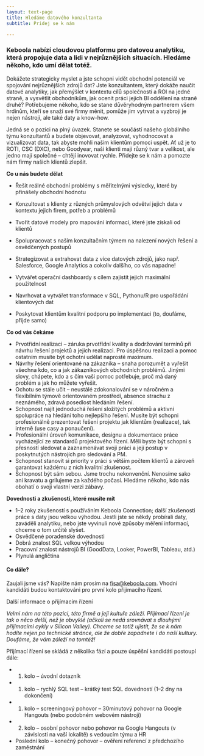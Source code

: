 ```yaml
---
layout: text-page
title: Hledáme datového konzultanta
subtitle: Pridej se k nám

---
```

### Keboola nabízí cloudovou platformu pro datovou analytiku, která propojuje data a lidi v nejrůznějších situacích. Hledáme někoho, kdo umí dělat totéž.

Dokážete strategicky myslet a jste schopni vidět obchodní potenciál ve spojování nejrůznějších zdrojů dat? Jste konzultantem, který dokáže naučit datové analytiky, jak přemýšlet v kontextu cílů společnosti a ROI na jedné straně, a vysvětlit obchodníkům, jak ocenit práci jejich BI oddělení na straně druhé? Potřebujeme někoho, kdo se stane důvěryhodným partnerem všem hrdinům, kteří se snaží své firmy měnit, pomůže jim vytrvat a vyzbrojí je nejen nástroji, ale také daty a know-how.

Jedná se o pozici na plný úvazek. Stanete se součástí našeho globálního týmu konzultantů a budete objevovat, analyzovat, vyhodnocovat a vizualizovat data, tak abyste mohli našim klientům pomoci uspět. Ať už je to ROTI, CSC (DXC), nebo Goodyear, naši klienti mají různý tvar a velikost, ale jedno mají společné – chtějí inovovat rychle. Přidejte se k nám a pomozte nám firmy našich klientů zlepšit.

**Co u nás budete dělat**

* Řešit reálné obchodní problémy s měřitelnými výsledky, které by přinášely obchodní hodnotu
* Konzultovat s klienty z různých průmyslových odvětví jejich data v kontextu jejich firem, potřeb a problémů


* Tvořit datové modely pro mapování informací, které jste získali od klientů
* Spolupracovat s naším konzultačním týmem na nalezení nových řešení a osvědčených postupů
* Strategizovat a extrahovat data z více datových zdrojů, jako např. Salesforce, Google Analytics a cokoliv dalšího, co vás napadne!
* Vytvářet operační dashboardy s cílem zajistit jejich maximální použitelnost
* Navrhovat a vytvářet transformace v SQL, Pythonu/R pro uspořádání klientových dat
* Poskytovat klientům kvalitní podporu po implementaci (to, doufáme, přijde samo)

**Co od vás čekáme**

* Prvotřídní realizaci – záruka prvotřídní kvality a dodržování termínů při návrhu řešení projektů a jejich realizaci. Pro úspěšnou realizaci a pomoc ostatním musíte být ochotni udělat naprosté maximum.
* Návrhy řešení orientované na zákazníka – snaha porozumět a vyřešit všechna kdo, co a jak zákazníkových obchodních problémů. Jinými slovy, chápete, kdo a s čím vaši pomoc potřebuje, proč má daný problém a jak ho můžete vyřešit.
* Ochotu se stále učit – neustálé zdokonalování se v náročném a flexibilním týmově orientovaném prostředí, absence strachu z neznámého, zdravá posedlost hledáním řešení.
* Schopnost najít jednoduchá řešení složitých problémů a aktivní spolupráce na hledání toho nejlepšího řešení. Musíte být schopni profesionálně prezentovat řešení projektu jak klientům (realizace), tak interně (use casy a ponaučení).
* Profesionální úroveň komunikace, designu a dokumentace práce vycházející ze standardů projektového řízení. Měli byste být schopni s přesností sledovat a zaznamenávat svoji práci a její postup v poskytnutých nástrojích pro sledování a PM.
* Schopnost stanovit si priority v práci s větším počtem klientů a zároveň garantovat každému z nich kvalitní zkušenost.
* Schopnost být sám sebou. Jsme trochu nekonvenční. Nenosíme sako ani kravatu a grilujeme za každého počasí. Hledáme někoho, kdo nás obohatí o svoji vlastní verzi zábavy.

**Dovednosti a zkušenosti, které musíte mít**

* 1–2 roky zkušeností s používáním Keboola Connection; další zkušenosti práce s daty jsou velkou výhodou. Jestli jste se někdy probírali daty, zaváděli analytiku, nebo jste vyvinuli nové způsoby měření informací, chceme o tom určitě slyšet.
* Osvědčené poradenské dovednosti
* Dobrá znalost SQL velkou výhodou
* Pracovní znalost nástrojů BI (GoodData, Looker, PowerBI, Tableau, atd.)
* Plynulá angličtina

#### Co dále?

Zaujali jsme vás? Napište nám prosím na fisa@keboola.com. Vhodní kandidáti budou kontaktováni pro první kolo přijímacího řízení.

Další informace o přijímacím řízení

_Velmi nám na této pozici, této firmě a její kultuře záleží. Přijímací řízení je tak o něco delší, než je obvyklé (ačkoli se nedá srovnávat s dlouhými přijímacími cykly v Silicon Valley). Chceme se totiž ujistit, že se k nám hodíte nejen po technické stránce, ale že dobře zapadnete i do naší kultury. Doufáme, že vám záleží na tomtéž!_

Přijímací řízení se skládá z několika fází a pouze úspěšní kandidáti postoupí dále:

* 1. kolo – úvodní dotazník
* 1. kolo – rychlý SQL test – krátký test SQL dovedností (1–2 dny na dokončení)
* 1. kolo – screeningový pohovor – 30minutový pohovor na Google Hangouts (nebo podobném webovém nástroji)
* 2. kolo – osobní pohovor nebo pohovor na Google Hangouts (v závislosti na vaší lokalitě) s vedoucím týmu a HR
* Poslední kolo – konečný pohovor – ověření referencí z předchozího zaměstnání